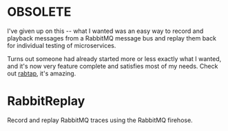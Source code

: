 # OBSOLETE

I've given up on this -- what I wanted was an easy way to record and playback messages from a RabbitMQ message bus and replay them back for individual testing of microservices.

Turns out someone had already started more or less exactly what I wanted, and it's now very feature complete and satisfies most of my needs. Check out [rabtap](https://github.com/jandelgado/rabtap), it's amazing.

# RabbitReplay
Record and replay RabbitMQ traces using the RabbitMQ firehose.
